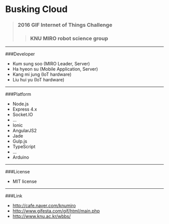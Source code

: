 # Busking Cloud
> ### 2016 GIF Internet of Things Challenge
>> ### KNU MIRO robot science group
---
###Developer
- Kum sung soo (MIRO Leader, Server)
- Ha hyeon su (Mobile Application, Server)
- Kang mi jung (IoT hardware)
- Liu hui yu (IoT hardware)
>
---
###Platform
- Node.js
 - Express 4.x
 - Socket.IO
 - ...
- Ionic
 - AngularJS2
 - Jade
 - Gulp.js
 - TypeScript
 - ...
- Arduino
>
----------
###License
- MIT license
----------
###Link
- <http://cafe.naver.com/knumiro>
- <http://www.gifesta.com/gif/html/main.php>
- <http://www.knu.ac.kr/wbbs/>
